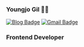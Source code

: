 ### Youngjo Gil 🙌🏼

<div align=left>
  
[![Blog Badge](http://img.shields.io/badge/-0jo's%20blog-%234FC08D?style=flat-square&logo=Jekyll&link=https://tech.0jo.site)](https://tech.0jo.site)
[![Gmail Badge](https://img.shields.io/badge/-Gmail-d14836?style=flat-square&logo=Gmail&logoColor=white&link=mailto:0joofficial@gmail.com)](mailto:0joofficial@gmail.com)

</div>

### Frontend Developer
